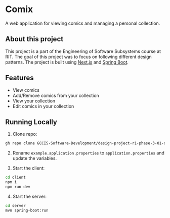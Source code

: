 # Comix

A web application for viewing comics and managing a personal collection.

## About this project

This project is a part of the Engineering of Software Subsystems course at RIT. The goal of this project was to focus on following different design patterns. The project is built using [Next.js](https://nextjs.org/) and [Spring Boot](https://spring.io/projects/spring-boot).

## Features

- View comics
- Add/Remove comics from your collection
- View your collection
- Edit comics in your collection

## Running Locally

1. Clone repo:

```sh
gh repo clone GCCIS-Software-Development/design-project-r1-phase-3-01-des-03
```

2. Rename `example.application.properties` to `application.properties` and update the variables.

3. Start the client:

```sh
cd client
npm i
npm run dev
```

4. Start the server:

```sh
cd server
mvn spring-boot:run
```
